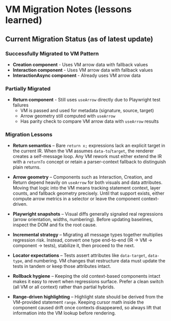 # VM Migration Notes (lessons learned)

## Current Migration Status (as of latest update)

### Successfully Migrated to VM Pattern
- **Creation component** - Uses VM arrow data with fallback values
- **Interaction component** - Uses VM arrow data with fallback values
- **InteractionAsync component** - Already uses VM arrow data

### Partially Migrated
- **Return component** - Still uses `useArrow` directly due to Playwright test failures
  - VM is passed and used for metadata (signature, source, target)
  - Arrow geometry still computed with `useArrow`
  - Has parity check to compare VM arrow data with `useArrow` results

### Migration Lessons

- **Return semantics** – Bare `return x;` expressions lack an explicit target in the current IR. When the VM assumes `data-to`/`target`, the renderer creates a self-message loop. Any VM rework must either extend the IR with a `returnTo` concept or retain a parser-context fallback to distinguish plain returns.

- **Arrow geometry** – Components such as Interaction, Creation, and Return depend heavily on `useArrow` for both visuals and data attributes. Moving that logic into the VM means tracking statement context, layer counts, and fallback geometry precisely. Until that support exists, either compute arrow metrics in a selector or leave the component context-driven.

- **Playwright snapshots** – Visual diffs generally signaled real regressions (arrow orientation, widths, numbering). Before updating baselines, inspect the DOM and fix the root cause.

- **Incremental strategy** – Migrating all message types together multiplies regression risk. Instead, convert one type end-to-end (IR → VM → component → tests), stabilize it, then proceed to the next.

- **Locator expectations** – Tests assert attributes like `data-target`, `data-type`, and numbering. VM changes that restructure data must update the tests in tandem or keep those attributes intact.

- **Rollback hygiene** – Keeping the old context-based components intact makes it easy to revert when regressions surface. Prefer a clean switch (all VM or all context) rather than partial hybrids.
- **Range-driven highlighting** – Highlight state should be derived from the VM-provided statement `range`. Keeping cursor math inside the component caused drift once contexts disappeared, so always lift that information into the VM lookup before rendering.
